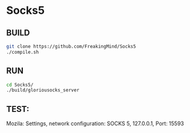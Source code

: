 # Socks5

## BUILD
``` bash
git clone https://github.com/FreakingMind/Socks5
./compile.sh
```
## RUN
``` bash
cd Socks5/
./build/gloriousocks_server
```

## TEST:
Mozila: 
Settings, network configuration: SOCKS 5, 127.0.0.1, Port: 15593
